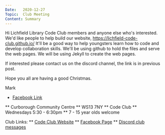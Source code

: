 ```yaml
---
Date:   2020-12-27
Topic:  Club Meeting
Content: Summary
---
```

Hi Lichfield Library Code Club members and anyone else who's interested. 
We'd like people to help build our website, https://lichfield-code-club.github.io/
It'll be a good way to help youngsters learn how to code and develop collaboration skills.
We'll be using github to hold the files and serve the web pages.
We will be using Jekyll to create the web pages.

If interested please contact us on the discord channel, the link is in previous post.

Hope you all are having a good Christmas.

Mark

* [Facebook Link](https://www.facebook.com/1481985248595237/posts/3371802869613456/)


** Curborough Community Centre
** WS13 7NY
** Code Club
** Wednesdays 5:30 - 6:30pm
** 7 - 15 year olds welcome

Club Links:
** [Code Club Website](https://lichfield-code-club.github.io/)
** [Facebook Page](https://www.facebook.com/LichfieldCoders)
** [Discord club messages](https://discord.gg/szz6xGK)
